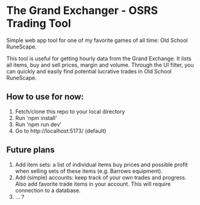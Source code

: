 # The Grand Exchanger - OSRS Trading Tool
Simple web app tool for one of my favorite games of all time: Old School RuneScape.

This tool is useful for getting hourly data from the Grand Exchange. It lists all items, buy and sell prices, margin and volume.
Through the UI filter, you can quickly and easily find potential lucrative trades in Old School RuneScape. 

## How to use for now:
1. Fetch/clone this repo to your local directory
3. Run 'npm install'
4. Run 'npm run dev'
5. Go to http://localhost:5173/ (default)

## Future plans
1. Add item sets: a list of individual items buy prices and possible profit when selling sets of these items (e.g. Barrows equipment).
2. Add (simple) accounts: keep track of your own trades and progress. Also add favorite trade items in your account. This will require connection to a database.
3. ... ?
